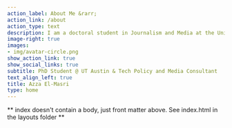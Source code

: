 ```yaml
---
action_label: About Me &rarr;
action_link: /about
action_type: text
description: I am a doctoral student in Journalism and Media at the University of Texas at Austin with previous experience in journalism, tech policy, and digital rights campaigning. My work and research sit at the intersection of media, technology and human rights in the SWANA/MENA region.
image-right: true
images:
- img/avatar-circle.png
show_action_link: true
show_social_links: true
subtitle: PhD Student @ UT Austin & Tech Policy and Media Consultant
text_align_left: true
title: Azza El-Masri
type: home
---
```


** index doesn't contain a body, just front matter above.
See index.html in the layouts folder **
